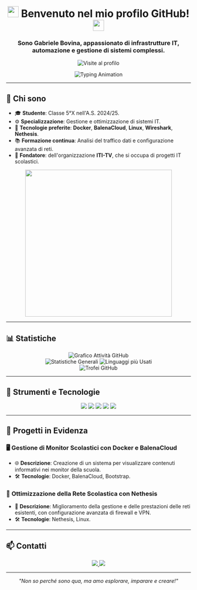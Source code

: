<h1 align="center">
  <img src="https://media.giphy.com/media/WUlplcMpOCEmTGBtBW/giphy.gif" width="30">
  Benvenuto nel mio profilo GitHub!
  <img src="https://media.giphy.com/media/WUlplcMpOCEmTGBtBW/giphy.gif" width="30">
</h1>
<h3 align="center">Sono Gabriele Bovina, appassionato di infrastrutture IT, automazione e gestione di sistemi complessi.</h3>

<p align="center">
  <img src="https://komarev.com/ghpvc/?username=ZELA2000&color=blueviolet&style=flat-square" alt="Visite al profilo" />
</p>

<div align="center">
  <img src="https://readme-typing-svg.herokuapp.com?font=Fira+Code&size=22&duration=2500&pause=1000&color=02BDEF&center=true&vCenter=true&lines=Infrastrutture+IT;Automazione+e+Gestione+Sistemi;Fondatore+di+ITI-TV;Amante+di+Linux+e+Docker" alt="Typing Animation" />
</div>

---

## 🌟 **Chi sono**
- 🎓 **Studente**: Classe 5°X nell'A.S. 2024/25.
- ⚙️ **Specializzazione**: Gestione e ottimizzazione di sistemi IT.
- 🔧 **Tecnologie preferite**: **Docker**, **BalenaCloud**, **Linux**, **Wireshark**, **Nethesis**.
- 📚 **Formazione continua**: Analisi del traffico dati e configurazione avanzata di reti.
- 🏢 **Fondatore**: dell'organizzazione **ITI-TV**, che si occupa di progetti IT scolastici.

<div align="center">
  <img src="https://media.giphy.com/media/26tn33aiTi1jkl6H6/giphy.gif" width="400" />
</div>

---

## 📊 **Statistiche**
<div align="center">
  <img src="https://github-readme-activity-graph.vercel.app/graph?username=ZELA2000&theme=github&area=true&hide_border=true&radius=15&custom_title=Attività%20GitHub%20di%20Gabriele%20Bovina" alt="Grafico Attività GitHub" />
</div>

<div align="center">
  <img src="https://github-readme-stats.vercel.app/api?username=ZELA2000&show_icons=true&theme=tokyonight&hide_border=true&border_radius=15" alt="Statistiche Generali" />
  <img src="https://github-readme-stats.vercel.app/api/top-langs/?username=ZELA2000&layout=compact&theme=tokyonight&hide_border=true&border_radius=15" alt="Linguaggi più Usati" />
</div>

<div align="center">
  <img src="https://github-profile-trophy.vercel.app/?username=ZELA2000&theme=onestar&no-frame=true&row=1&column=6" alt="Trofei GitHub" />
</div>

---

## 🔧 **Strumenti e Tecnologie**
<p align="center">
  <img src="https://img.shields.io/badge/Docker-2496ED?style=for-the-badge&logo=docker&logoColor=white" />
  <img src="https://img.shields.io/badge/BalenaCloud-009FDB?style=for-the-badge&logo=balena&logoColor=white" />
  <img src="https://img.shields.io/badge/Linux-FCC624?style=for-the-badge&logo=linux&logoColor=black" />
  <img src="https://img.shields.io/badge/Wireshark-1677DA?style=for-the-badge&logo=wireshark&logoColor=white" />
  <img src="https://img.shields.io/badge/Nethesis-4285F4?style=for-the-badge&logo=nethesis&logoColor=white" />
</p>

---

## 🚀 **Progetti in Evidenza**
### 🖥️ **Gestione di Monitor Scolastici con Docker e BalenaCloud**
- 🌐 **Descrizione**: Creazione di un sistema per visualizzare contenuti informativi nei monitor della scuola.
- 🛠️ **Tecnologie**: Docker, BalenaCloud, Bootstrap.

### 📡 **Ottimizzazione della Rete Scolastica con Nethesis**
- 🔧 **Descrizione**: Miglioramento della gestione e delle prestazioni delle reti esistenti, con configurazione avanzata di firewall e VPN.
- 🛠️ **Tecnologie**: Nethesis, Linux.

---

## 📫 **Contatti**
<div align="center">
  <a href="mailto:gabrielebovina@outlook.it">
    <img src="https://img.shields.io/badge/Email-gabrielebovina@outlook.it-red?style=for-the-badge&logo=gmail&logoColor=white" />
  </a>
  <a href="https://www.linkedin.com/in/gabriele-bovina-b14206285/">
    <img src="https://img.shields.io/badge/LinkedIn-Gabriele%20Bovina-blue?style=for-the-badge&logo=linkedin&logoColor=white" />
  </a>
</div>

---

<p align="center">
  <em>"Non so perché sono qua, ma amo esplorare, imparare e creare!"</em>
</p>
